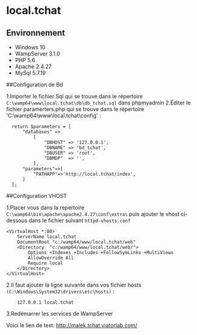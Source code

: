 # local.tchat
## Environnement
- Windows 10
- WampServer 3.1.0
- PHP 5.6
- Apache 2.4.27
- MySql 5.7.19


##Configuration de Bd
 
  1.Importer le fichier Sql qui se trouve dans le répertoire `C:\wamp64\www\local.tchat\db\db_tchat.sql` dans phpmyadmin
  2.Éditer le fichier paramerters.php qui se trouve dans le répertoire 'C:\wamp64\www\local.tchat\config\' :
  
      return $parameters = [
          "databases" =>
              [
                  "DBHOST" => '127.0.0.1',
                  "DBNAME" => 'bd_tchat',
                  "DBUSER" => 'root',
                  "DBMDP"  => '',
              ],
          "parameters"=>[
              "PATHAPP"=>'http://local.tchat/index',
          ]
      ];
      

##Configuration VHOST

1.Placer vous dans la repertoire  `C:\wamp64\bin\apache\apache2.4.27\conf\extra\`
puis ajouter le vhost ci-dessous dans le fichier suivant `httpd-vhosts.conf`

    <VirtualHost *:80>
        ServerName local.tchat
        DocumentRoot "c:/wamp64/www/local.tchat/web"
        <Directory  "c:/wamp64/www/local.tchat/web/">
            Options +Indexes +Includes +FollowSymLinks +MultiViews
            AllowOverride All
            Require local
        </Directory>
    </VirtualHost>

 2.Il faut ajouter la ligne suivante dans vos fichier hosts `(C:\Windows\System32\drivers\etc\hosts)` : 
        
        127.0.0.1 local.tchat
        
 3.Redémarrer les services de WampServer 
    
Voici le lien de test: http://malek.tchat.viatorlab.com/
